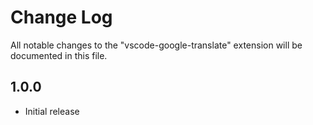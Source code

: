# Change Log
All notable changes to the "vscode-google-translate" extension will be documented in this file.

## 1.0.0
- Initial release